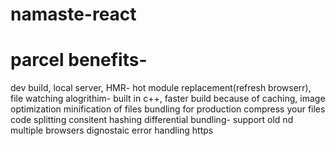 # namaste-react
# parcel benefits- 
 dev build, 
local server, 
HMR- hot module replacement(refresh browserr), 
file watching alogrithim- built in c++,
faster build because of caching,
image optimization
minification of files
bundling for production
compress your files
code splitting
consitent hashing
differential bundling- support old nd multiple browsers
dignostaic
error handling
https
